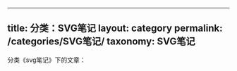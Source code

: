
---
title: 分类：SVG笔记
layout: category
permalink: /categories/SVG笔记/
taxonomy: SVG笔记
 ---
 
分类《svg笔记》下的文章：
